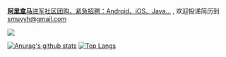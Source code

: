 [**阿里盒马**进军社区团购，紧急招聘：Android、iOS、Java...](https://mp.weixin.qq.com/s/HJ0odFWtw41HgnOdhFFI2A) , 欢迎投递简历到 [smuyyh@gmail.com](mailto:smuyyh@gmail.com)

[![](https://komarev.com/ghpvc/?username=smuyyh&color=blueviolet)](https://github.com/smuyyh)

[![Anurag's github stats](https://github-readme-stats.vercel.app/api?username=smuyyh&theme=vue-dark&show_icons=true&show_icons=true&include_all_commits=true&hide_rank=false&hide=contribs)](https://github.com/smuyyh)
[![Top Langs](https://github-readme-stats.vercel.app/api/top-langs/?username=smuyyh&layout=compact)](https://github.com/smuyyh)

